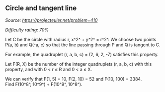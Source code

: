 Circle and tangent line
-----------------------

*Source: https://projecteuler.net/problem=410*


*Difficulty rating: 70%*

Let C be the circle with radius r, x^2^ + y^2^ = r^2^. We choose two
points P(a, b) and Q(-a, c) so that the line passing through P and Q is
tangent to C.

For example, the quadruplet (r, a, b, c) = (2, 6, 2, -7) satisfies this
property.

Let F(R, X) be the number of the integer quadruplets (r, a, b, c) with
this property, and with 0 \< r ≤ R and 0 \< a ≤ X.

We can verify that F(1, 5) = 10, F(2, 10) = 52 and F(10, 100) = 3384.\
 Find F(10^8^, 10^9^) + F(10^9^, 10^8^).
